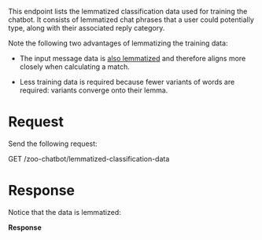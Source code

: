 This endpoint lists the lemmatized classification data used for training
the chatbot. It consists of lemmatized chat phrases that a user could
potentially type, along with their associated reply category.

Note the following two advantages of lemmatizing the training data:

-   The input message data is [also
    lemmatized](#tutorial/lemmatize.adoc) and therefore aligns more
    closely when calculating a match.

-   Less training data is required because fewer variants of words are
    required: variants converge onto their lemma.

# Request

Send the following request:

<span class=".api-title">GET
/zoo-chatbot/lemmatized-classification-data</span>

# Response

Notice that the data is lemmatized:

**Response**
